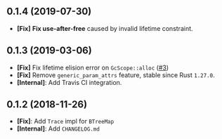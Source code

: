 ## 0.1.4 (2019-07-30)

- **[Fix]** **Fix use-after-free** caused by invalid lifetime constraint.

## 0.1.3 (2019-03-06)

- **[Fix]** Fix lifetime elision error on `GcScope::alloc` ([#3](https://github.com/open-flash/rust-scoped-gc/pull/3))
- **[Fix]** Remove `generic_param_attrs` feature, stable since Rust `1.27.0`.
- **[Internal]**: Add Travis CI integration.

## 0.1.2 (2018-11-26)

- **[Fix]**: Add `Trace` impl for `BTreeMap`
- **[Internal]**: Add `CHANGELOG.md`
